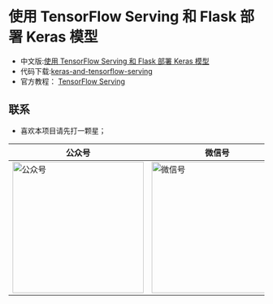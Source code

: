 
# 使用 TensorFlow Serving 和 Flask 部署 Keras 模型
- 中文版:[使用 TensorFlow Serving 和 Flask 部署 Keras 模型](http://www.icodebase.cn/articles/21)
- 代码下载:[keras-and-tensorflow-serving](http://www.aiqianji.com/openoker/keras-and-tensorflow-serving)
- 官方教程： [TensorFlow Serving](https://tf.wiki/zh/deployment/serving.html)


## 联系

* 喜欢本项目请先打一颗星；

| 公众号 | 微信号 |
| ------ | --------- |
| <img src="http://www.icodebase.cn/static/blog/img/dingyuehao.jpg" height="258px" width="258px" title="公众号" style="display:inherit;"/> | <img src="http://www.icodebase.cn/static/blog/img/aiqianji.jpg" height="258px" width="258px" title="微信号" style="display:inherit;"/> |